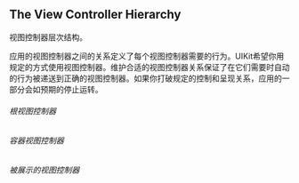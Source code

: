 ## The View Controller Hierarchy

视图控制器层次结构。

应用的视图控制器之间的关系定义了每个视图控制器需要的行为。UIKit希望你用规定的方式使用视图控制器。维护合适的视图控制器关系保证了在它们需要时自动的行为被递送到正确的视图控制器。如果你打破规定的控制和呈现关系，应用的一部分会如预期的停止运转。

###### 根视图控制器

###### 容器视图控制器

###### 被展示的视图控制器